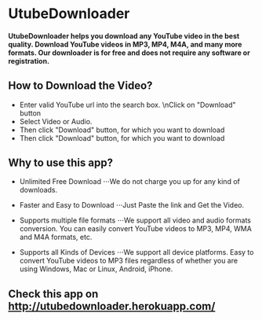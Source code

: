 # UtubeDownloader
#### UtubeDownloader helps you download any YouTube video in the best quality. Download YouTube videos in MP3, MP4, M4A, and many more formats. Our downloader is for free and does not require any software or registration.

## How to Download the Video?
- Enter valid YouTube url into the search box. \nClick on "Download" button
- Select Video or Audio.
- Then click "Download" button, for which you want to download
- Then click "Download" button, for which you want to download

## Why to use this app?
- Unlimited Free Download
⋅⋅⋅We do not charge you up for any kind of downloads.
- Faster and Easy to Download
⋅⋅⋅Just Paste the link and Get the Video.

- Supports multiple file formats
⋅⋅⋅We support all video and audio formats conversion. You can easily convert YouTube videos to MP3, MP4, WMA and M4A formats, etc.
- Supports all Kinds of Devices
⋅⋅⋅We support all device platforms. Easy to convert YouTube videos to MP3 files regardless of whether you are using Windows, Mac or Linux, Android, iPhone.

## Check this app on http://utubedownloader.herokuapp.com/
